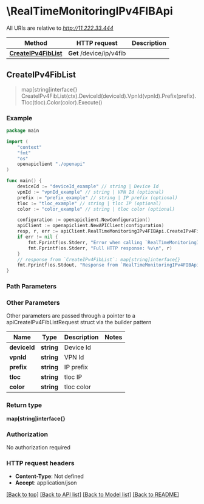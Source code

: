 # \RealTimeMonitoringIPv4FIBApi

All URIs are relative to *http://11.222.33.444*

Method | HTTP request | Description
------------- | ------------- | -------------
[**CreateIPv4FibList**](RealTimeMonitoringIPv4FIBApi.md#CreateIPv4FibList) | **Get** /device/ip/v4fib | 



## CreateIPv4FibList

> map[string]interface{} CreateIPv4FibList(ctx).DeviceId(deviceId).VpnId(vpnId).Prefix(prefix).Tloc(tloc).Color(color).Execute()





### Example

```go
package main

import (
    "context"
    "fmt"
    "os"
    openapiclient "./openapi"
)

func main() {
    deviceId := "deviceId_example" // string | Device Id
    vpnId := "vpnId_example" // string | VPN Id (optional)
    prefix := "prefix_example" // string | IP prefix (optional)
    tloc := "tloc_example" // string | tloc IP (optional)
    color := "color_example" // string | tloc color (optional)

    configuration := openapiclient.NewConfiguration()
    apiClient := openapiclient.NewAPIClient(configuration)
    resp, r, err := apiClient.RealTimeMonitoringIPv4FIBApi.CreateIPv4FibList(context.Background()).DeviceId(deviceId).VpnId(vpnId).Prefix(prefix).Tloc(tloc).Color(color).Execute()
    if err != nil {
        fmt.Fprintf(os.Stderr, "Error when calling `RealTimeMonitoringIPv4FIBApi.CreateIPv4FibList``: %v\n", err)
        fmt.Fprintf(os.Stderr, "Full HTTP response: %v\n", r)
    }
    // response from `CreateIPv4FibList`: map[string]interface{}
    fmt.Fprintf(os.Stdout, "Response from `RealTimeMonitoringIPv4FIBApi.CreateIPv4FibList`: %v\n", resp)
}
```

### Path Parameters



### Other Parameters

Other parameters are passed through a pointer to a apiCreateIPv4FibListRequest struct via the builder pattern


Name | Type | Description  | Notes
------------- | ------------- | ------------- | -------------
 **deviceId** | **string** | Device Id | 
 **vpnId** | **string** | VPN Id | 
 **prefix** | **string** | IP prefix | 
 **tloc** | **string** | tloc IP | 
 **color** | **string** | tloc color | 

### Return type

**map[string]interface{}**

### Authorization

No authorization required

### HTTP request headers

- **Content-Type**: Not defined
- **Accept**: application/json

[[Back to top]](#) [[Back to API list]](../README.md#documentation-for-api-endpoints)
[[Back to Model list]](../README.md#documentation-for-models)
[[Back to README]](../README.md)

